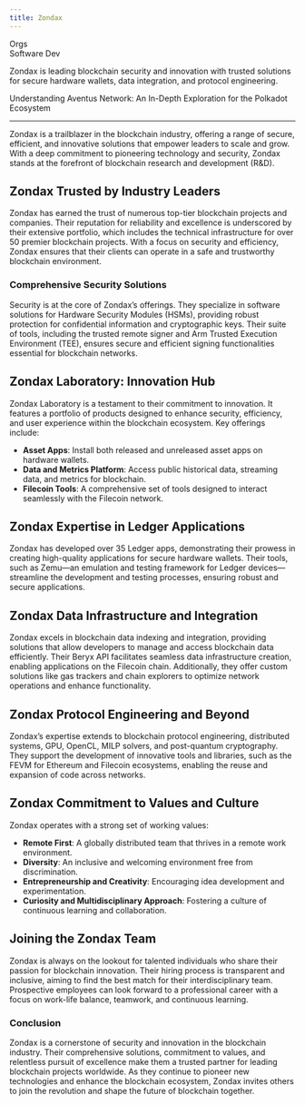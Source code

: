```yaml
---
title: Zondax
---
```

Orgs  
 Software Dev  

Zondax is leading blockchain security and innovation with trusted solutions for secure hardware wallets, data integration, and protocol engineering.

Understanding Aventus Network: An In-Depth Exploration for the Polkadot Ecosystem  

------------------------------------------------------------------------------------

Zondax is a trailblazer in the blockchain industry, offering a range of secure, efficient, and innovative solutions that empower leaders to scale and grow. With a deep commitment to pioneering technology and security, Zondax stands at the forefront of blockchain research and development (R&amp;D).

Zondax Trusted by Industry Leaders
----------------------------------

Zondax has earned the trust of numerous top-tier blockchain projects and companies. Their reputation for reliability and excellence is underscored by their extensive portfolio, which includes the technical infrastructure for over 50 premier blockchain projects. With a focus on security and efficiency, Zondax ensures that their clients can operate in a safe and trustworthy blockchain environment.

### Comprehensive Security Solutions

Security is at the core of Zondax’s offerings. They specialize in software solutions for Hardware Security Modules (HSMs), providing robust protection for confidential information and cryptographic keys. Their suite of tools, including the trusted remote signer and Arm Trusted Execution Environment (TEE), ensures secure and efficient signing functionalities essential for blockchain networks.

Zondax Laboratory: Innovation Hub
---------------------------------

Zondax Laboratory is a testament to their commitment to innovation. It features a portfolio of products designed to enhance security, efficiency, and user experience within the blockchain ecosystem. Key offerings include:

- **Asset Apps**: Install both released and unreleased asset apps on hardware wallets.
- **Data and Metrics Platform**: Access public historical data, streaming data, and metrics for blockchain.
- **Filecoin Tools**: A comprehensive set of tools designed to interact seamlessly with the Filecoin network.

Zondax Expertise in Ledger Applications
---------------------------------------

Zondax has developed over 35 Ledger apps, demonstrating their prowess in creating high-quality applications for secure hardware wallets. Their tools, such as Zemu—an emulation and testing framework for Ledger devices—streamline the development and testing processes, ensuring robust and secure applications.

Zondax Data Infrastructure and Integration
------------------------------------------

Zondax excels in blockchain data indexing and integration, providing solutions that allow developers to manage and access blockchain data efficiently. Their Beryx API facilitates seamless data infrastructure creation, enabling applications on the Filecoin chain. Additionally, they offer custom solutions like gas trackers and chain explorers to optimize network operations and enhance functionality.

Zondax Protocol Engineering and Beyond
--------------------------------------

Zondax’s expertise extends to blockchain protocol engineering, distributed systems, GPU, OpenCL, MILP solvers, and post-quantum cryptography. They support the development of innovative tools and libraries, such as the FEVM for Ethereum and Filecoin ecosystems, enabling the reuse and expansion of code across networks.

Zondax Commitment to Values and Culture
---------------------------------------

Zondax operates with a strong set of working values:

- **Remote First**: A globally distributed team that thrives in a remote work environment.
- **Diversity**: An inclusive and welcoming environment free from discrimination.
- **Entrepreneurship and Creativity**: Encouraging idea development and experimentation.
- **Curiosity and Multidisciplinary Approach**: Fostering a culture of continuous learning and collaboration.

Joining the Zondax Team
-----------------------

Zondax is always on the lookout for talented individuals who share their passion for blockchain innovation. Their hiring process is transparent and inclusive, aiming to find the best match for their interdisciplinary team. Prospective employees can look forward to a professional career with a focus on work-life balance, teamwork, and continuous learning.

### Conclusion

Zondax is a cornerstone of security and innovation in the blockchain industry. Their comprehensive solutions, commitment to values, and relentless pursuit of excellence make them a trusted partner for leading blockchain projects worldwide. As they continue to pioneer new technologies and enhance the blockchain ecosystem, Zondax invites others to join the revolution and shape the future of blockchain together.
